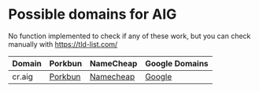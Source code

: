 # Possible domains for AIG

No function implemented to check if any of these work, but you can check manually with https://tld-list.com/

| Domain | Porkbun | NameCheap | Google Domains |
|---|---|---|---|
| cr.aig | [Porkbun](https://porkbun.com/checkout/search?prb=e814663da1&tlds=&idnLanguage=&search=search&q=cr.aig) | [Namecheap](https://www.namecheap.com/domains/registration/results/?domain=cr.aig) | [Google](https://domains.google.com/registrar/search?searchTerm=cr.aig) |
